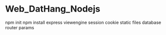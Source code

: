 <h1> Web_DatHang_Nodejs </h1>
npm init
npm install express
viewengine
session cookie
static files
database
router params

